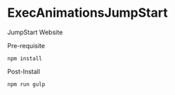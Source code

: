 # ExecAnimationsJumpStart
JumpStart Website 

Pre-requisite
```
npm install
```

Post-Install
```
npm run gulp 
```
